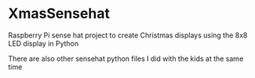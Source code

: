 # XmasSensehat
Raspberry Pi sense hat project to create Christmas displays using the 8x8 LED display in Python

There are also other sensehat python files I did with the kids at the same time

